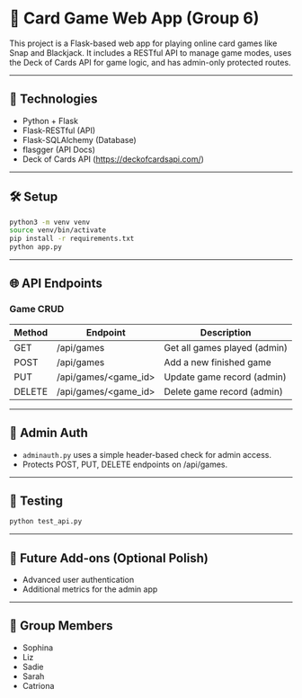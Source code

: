 # 🎴 Card Game Web App (Group 6)

This project is a Flask-based web app for playing online card games like Snap and Blackjack. It includes a RESTful API to manage game modes, uses the Deck of Cards API for game logic, and has admin-only protected routes.

---

## 🧩 Technologies
- Python + Flask
- Flask-RESTful (API)
- Flask-SQLAlchemy (Database)
- flasgger (API Docs)
- Deck of Cards API (https://deckofcardsapi.com/)

---

## 🛠️ Setup

```bash
python3 -m venv venv
source venv/bin/activate
pip install -r requirements.txt
python app.py
```

---

## 🌐 API Endpoints

### Game CRUD
| Method | Endpoint | Description |
|--------|----------|-------------|
| GET    | /api/games              | Get all games played (admin) |
| POST   | /api/games              | Add a new finished game |
| PUT    | /api/games/<game_id>   | Update game record (admin) |
| DELETE | /api/games/<game_id>   | Delete game record (admin) |

---

## 🔐 Admin Auth
- `adminauth.py` uses a simple header-based check for admin access.
- Protects POST, PUT, DELETE endpoints on /api/games.

---

## 🧪 Testing
```bash
python test_api.py
```

---

## 🧭 Future Add-ons (Optional Polish)
- Advanced user authentication
- Additional metrics for the admin app

---

## 👥 Group Members
- Sophina 
- Liz 
- Sadie 
- Sarah 
- Catriona 
